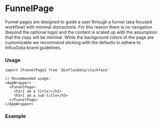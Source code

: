 # FunnelPage

Funnel pages are designed to guide a user through a funnel (aka focused workflow) with minimal distractions. For this reason there is no navigation (beyond the optional logo) and the content is scaled up with the assumption that the copy will be minimal. While the background colors of the page are customizable we recommend sticking with the defaults to adhere to InfluxData brand guidelines.

### Usage

```tsx
import {FunnelPage} from '@influxdata/clockface'
```
```tsx
// Recommended usage:
<AppWrapper>
  <FunnelPage>
    <h2>I am a title!</h2>
    <h5>I am a sub-title</h5>
  </FunnelPage>
</AppWrapper>
```

### Example

<!-- STORY -->

<!-- STORY HIDE START -->

<!-- STORY HIDE END -->

<!-- PROPS -->
